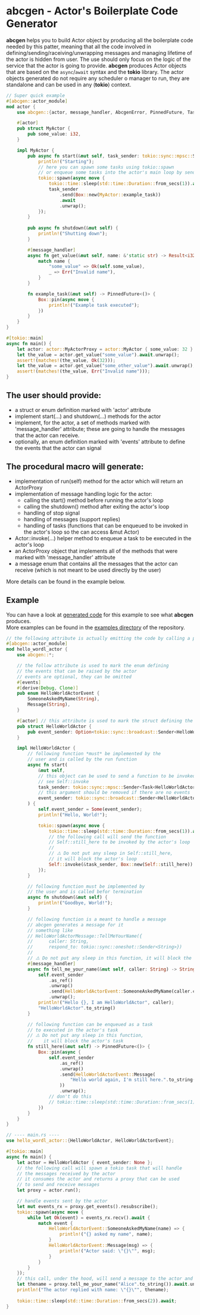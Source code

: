 # abcgen - Actor's Boilerplate Code Generator
**abcgen** helps you to build Actor object by producing all the boilerplate code needed by this patter, meaning that all the code involved in defining/sending/raceiving/unwrapping messages and managing lifetime of the actor is hidden from user. The use should only focus on the logic of the service that the actor is going to provide.
**abcgen** produces Actor objects that are based on the `async`/`await` syntax and the **tokio** library.
The actor objects generated do not require any scheduler o manager to run, they are standalone and can be used in any (**tokio**) context. 
```rust 
// Super quick example
#[abcgen::actor_module]
mod actor {
    use abcgen::{actor, message_handler, AbcgenError, PinnedFuture, Task};

    #[actor]
    pub struct MyActor {
        pub some_value: i32,
    }

    impl MyActor {
        pub async fn start(&mut self, task_sender: tokio::sync::mpsc::Sender<Task<MyActor>>) {
            println!("Starting");
            // here you can spawn some tasks using tokio::spawn
            // or enqueue some tasks into the actor's main loop by sending them to task_sender
            tokio::spawn(async move {
                tokio::time::sleep(std::time::Duration::from_secs(1)).await;
                task_sender
                    .send(Box::new(MyActor::example_task))
                    .await
                    .unwrap();
            });
        }
        
        pub async fn shutdown(&mut self) {
            println!("Shutting down");
        }

        #[message_handler]
        async fn get_value(&mut self, name: &'static str) -> Result<i32, &'static str> {
            match name {
                "some_value" => Ok(self.some_value),
                _ => Err("Invalid name"),
            }
        }

        fn example_task(&mut self) -> PinnedFuture<()> {
            Box::pin(async move {
                println!("Example task executed");
            })
        }
    }
}

#[tokio::main]
async fn main() {
    let actor: actor::MyActorProxy = actor::MyActor { some_value: 32 }.run();
    let the_value = actor.get_value("some_value").await.unwrap();
    assert!(matches!(the_value, Ok(32)));
    let the_value = actor.get_value("some_other_value").await.unwrap();
    assert!(matches!(the_value, Err("Invalid name")));
}

```
## The user should provide:
- a struct or enum definition marked with 'actor' attribute 
- implement start(...) and shutdown(...) methods for the actor
- implement, for the actor, a set of methods marked with 'message_handler' attribute; these are going to handle the messages that the actor can receive.
- optionally, an enum definition marked with 'events' attribute to define the events that the actor can signal

## The procedural macro will generate:
- implementation of run(self) method for the actor which will return an ActorProxy
- implementation of message handling logic for the actor: 
    - calling the start() method before running the actor's loop
    - calling the shutdown() method after exiting the actor's loop
    - handling of stop signal
    - handling of messages (support replies)
    - handling of tasks (functions that can be enqueued to be invoked in the actor's loop so the can access &mut Actor)
- Actor::invoke(...) helper method to enqueue a task to be executed in the actor's loop 
- an ActorProxy object that implements all of the methods that were marked with 'message_handler' attribute
- a message enum that contains all the messages that the actor can receive  (which is not meant to be used directly by the user)

More details can be found in the example below.

## Example
You can have a look at [generated code] for this example to see what **abcgen** produces.<br>
More examples can be found in the [examples directory] of the repository.

[generated code]: https://github.com/frabul/abcgen/blob/main/examples/hello_world_expanded.rs

[examples directory]: https://github.com/frabul/abcgen/blob/main/examples/
 

```rust
// the following attribute is actually emitting the code by calling a procedural macro
#[abcgen::actor_module] 
mod hello_wordl_actor {
    use abcgen::*;

    // the follow attribute is used to mark the enum defining 
    // the events that can be raised by the actor
    // events are optional, they can be omitted
    #[events] 
    #[derive(Debug, Clone)]
    pub enum HelloWorldActorEvent {
        SomeoneAskedMyName(String),
        Message(String),
    }

    #[actor] // this attribute is used to mark the struct defining the actor
    pub struct HelloWorldActor {
        pub event_sender: Option<tokio::sync::broadcast::Sender<HelloWorldActorEvent>>,
    }

    impl HelloWorldActor {
        // following function *must* be implemented by the
        // user and is called by the run function
        async fn start(
            &mut self,
            // this object can be used to send a function to be invoked in the actor's loop
            // see Self::invoke
            task_sender: tokio::sync::mpsc::Sender<Task<HelloWorldActor>>,  
            // this argument should be removed if there are no events
            event_sender: tokio::sync::broadcast::Sender<HelloWorldActorEvent>, 
        ) {
            self.event_sender = Some(event_sender);
            println!("Hello, World!");

            tokio::spawn(async move {
                tokio::time::sleep(std::time::Duration::from_secs(1)).await;
                // the following call will send the function 
                // Self::still_here to be invoked by the actor's loop
                //
                // ⚠️ Do not put any sleep in Self::still_here, 
                // it will block the actor's loop
                Self::invoke(&task_sender, Box::new(Self::still_here)).unwrap(); 
            });
        }

        // following function must be implemented by 
        // the user and is called befor termination
        async fn shutdown(&mut self) {
            println!("Goodbye, World!");
        }

        // following function is a meant to handle a message
        // abcgen generates a message for it
        // something like 
        // HelloWorldActorMessage::TellMeYourName({
        //      caller: String, 
        //      respond_to: tokio::sync::oneshot::Sender<String>})
        //
        // ⚠️ Do not put any sleep in this function, it will block the actor's task
        #[message_handler]
        async fn tell_me_your_name(&mut self, caller: String) -> String {
            self.event_sender
                .as_ref()
                .unwrap()
                .send(HelloWorldActorEvent::SomeoneAskedMyName(caller.clone()))
                .unwrap();
            println!("Hello {}, I am HelloWorldActor", caller);
            "HelloWorldActor".to_string()
        }

        // following function can be enqueued as a task
        // to executed in the actor's task
        // ⚠️ Do not put any sleep in this function, 
        //    it will block the actor's task
        fn still_here(&mut self) -> PinnedFuture<()> {
            Box::pin(async {
                self.event_sender
                    .as_ref()
                    .unwrap()
                    .send(HelloWorldActorEvent::Message(
                        "Hello world again, I'm still here.".to_string(),
                    ))
                    .unwrap();
                // don't do this 
                // tokio::time::sleep(std::time::Duration::from_secs(1)).await;
            })
        }
    }
}

// ---- main.rs ----
use hello_wordl_actor::{HelloWorldActor, HelloWorldActorEvent};

#[tokio::main]
async fn main() {
    let actor = HelloWorldActor { event_sender: None };
    // the following call will spawn a tokio task that will handle
    // the messages received by the actor
    // it consumes the actor and returns a proxy that can be used
    // to send and receive messages
    let proxy = actor.run();  

    // handle events sent by the actor
    let mut events_rx = proxy.get_events().resubscribe();
    tokio::spawn(async move {
        while let Ok(event) = events_rx.recv().await {
            match event {
                HelloWorldActorEvent::SomeoneAskedMyName(name) => {
                    println!("{} asked my name", name);
                }
                HelloWorldActorEvent::Message(msg) => {
                    println!("Actor said: \"{}\"", msg);
                }
            }
        }
    });
    // this call, under the hood, will send a message to the actor and wait for the reply 
    let thename = proxy.tell_me_your_name("Alice".to_string()).await.unwrap();
    println!("The actor replied with name: \"{}\"", thename);
    
    tokio::time::sleep(std::time::Duration::from_secs(2)).await;
}

```


